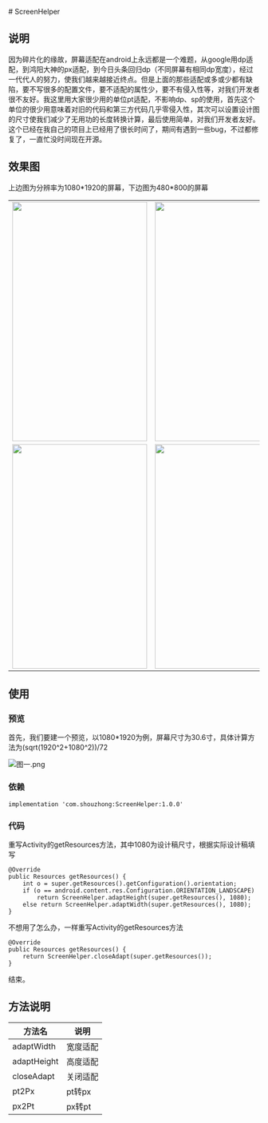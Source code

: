 ﻿﻿# ScreenHelper

## 说明
因为碎片化的缘故，屏幕适配在android上永远都是一个难题，从google用dp适配，到鸿阳大神的px适配，到今日头条回归dp（不同屏幕有相同dp宽度），经过一代代人的努力，使我们越来越接近终点。但是上面的那些适配或多或少都有缺陷，要不写很多的配置文件，要不适配的属性少，要不有侵入性等，对我们开发者很不友好。我这里用大家很少用的单位pt适配，不影响dp、sp的使用，首先这个单位的很少用意味着对旧的代码和第三方代码几乎零侵入性，其次可以设置设计图的尺寸使我们减少了无用功的长度转换计算，最后使用简单，对我们开发者友好。这个已经在我自己的项目上已经用了很长时间了，期间有遇到一些bug，不过都修复了，一直忙没时间现在开源。
## 效果图

<table>
    <tr>
        <td><img width="270" height="480" src="https://github.com/shouzhong/ScreenHelper/blob/master/Screenshots/1080_1920_3.jpg"/></td>
        <td><img width="270" height="480" src="https://github.com/shouzhong/ScreenHelper/blob/master/Screenshots/1080_1920_4.jpg"/></td>
        <td><img width="270" height="480" src="https://github.com/shouzhong/ScreenHelper/blob/master/Screenshots/1080_1920_5.jpg"/></td>
    </tr>
    <tr>
        <td><img width="270" height="450" src="https://github.com/shouzhong/ScreenHelper/blob/master/Screenshots/480_800_3.png"/></td>
        <td><img width="270" height="450" src="https://github.com/shouzhong/ScreenHelper/blob/master/Screenshots/480_800_4.png"/></td>
        <td><img width="270" height="450" src="https://github.com/shouzhong/ScreenHelper/blob/master/Screenshots/480_800_5.png"/></td>
    </tr>
    上边图为分辨率为1080*1920的屏幕，下边图为480*800的屏幕
</table>

## 使用
### 预览
首先，我们要建一个预览，以1080*1920为例，屏幕尺寸为30.6寸，具体计算方法为(sqrt(1920^2+1080^2))/72

![图一.png](https://github.com/shouzhong/ScreenHelper/blob/master/Screenshots/1.png)

### 依赖
```
implementation 'com.shouzhong:ScreenHelper:1.0.0'
```
### 代码
重写Activity的getResources方法，其中1080为设计稿尺寸，根据实际设计稿填写
```
@Override
public Resources getResources() {
    int o = super.getResources().getConfiguration().orientation;
    if (o == android.content.res.Configuration.ORIENTATION_LANDSCAPE)
        return ScreenHelper.adaptHeight(super.getResources(), 1080);
    else return ScreenHelper.adaptWidth(super.getResources(), 1080);
}
```
不想用了怎么办，一样重写Activity的getResources方法
```
@Override
public Resources getResources() {
    return ScreenHelper.closeAdapt(super.getResources());
}
```
结束。
## 方法说明
方法名 | 说明
------------ | -------------
adaptWidth | 宽度适配
adaptHeight | 高度适配
closeAdapt | 关闭适配
pt2Px | pt转px
px2Pt | px转pt
